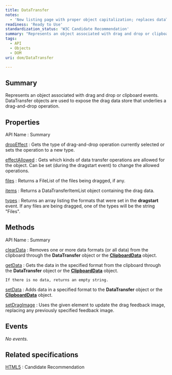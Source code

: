 ```yaml
---
title: DataTransfer
notes:
  - 'New listing page with proper object capitalization; replaces dataTransfer.'
readiness: 'Ready to Use'
standardization_status: 'W3C Candidate Recommendation'
summary: "Represents an object associated with drag and drop or clipboard events.\nDataTransfer objects are used to expose the drag data store that underlies a drag-and-drop operation.\n"
tags:
  - API
  - Objects
  - DOM
uri: dom/DataTransfer

---
```

## Summary

Represents an object associated with drag and drop or clipboard events. DataTransfer objects are used to expose the drag data store that underlies a drag-and-drop operation.

## Properties

API Name
:   Summary

[dropEffect](/dom/DataTransfer/dropEffect)
:   Gets the type of drag-and-drop operation currently selected or sets the operation to a new type.

[effectAllowed](/dom/DataTransfer/effectAllowed)
:   Gets which kinds of data transfer operations are allowed for the object. Can be set (during the dragstart event) to change the allowed operations.

[files](/dom/DataTransfer/files)
:   Returns a FileList of the files being dragged, if any.

[items](/dom/DataTransfer/items)
:   Returns a DataTransferItemList object containing the drag data.

[types](/dom/DataTransfer/types)
:   Returns an array listing the formats that were set in the **dragstart** event. If any files are being dragged, one of the types will be the string "Files".

## Methods

API Name
:   Summary

[clearData](/dom/DataTransfer/clearData)
:   Removes one or more data formats (or all data) from the clipboard through the **DataTransfer** object or the [**ClipboardData**](/dom/ClipboardData) object.

[getData](/dom/DataTransfer/getData)
:   Gets the data in the specified format from the clipboard through the **DataTransfer** object or the [**ClipboardData**](/dom/ClipboardData) object.

    If there is no data, returns an empty string.

[setData](/dom/DataTransfer/setData)
:   Adds data in a specified format to the **DataTransfer** object or the [**ClipboardData**](/dom/ClipboardData) object.

[setDragImage](/dom/DataTransfer/setDragImage)
:   Uses the given element to update the drag feedback image, replacing any previously specified feedback image.

## Events

*No events.*

## Related specifications

[HTML5](http://www.w3.org/TR/html5/editing.html)
:   Candidate Recommendation

